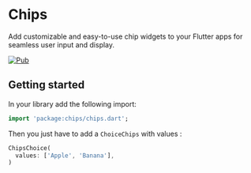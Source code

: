 # Chips

Add customizable and easy-to-use chip widgets to your Flutter apps for seamless user input and display.

[![Pub](https://img.shields.io/pub/v/chips.svg)](https://pub.dartlang.org/packages/chips)

## Getting started

In your library add the following import:

```dart
import 'package:chips/chips.dart';
```

Then you just have to add a `ChoiceChips` with values :

```dart
ChipsChoice(
  values: ['Apple', 'Banana'],
)
```